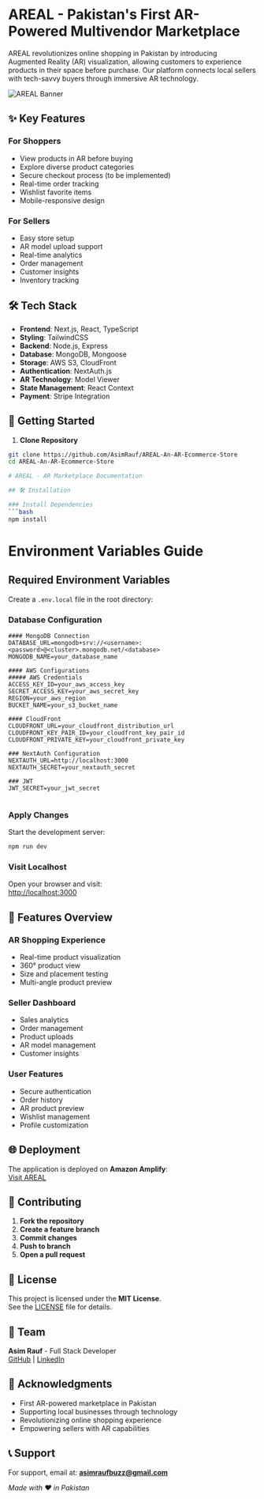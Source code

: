 # AREAL - Pakistan's First AR-Powered Multivendor Marketplace

AREAL revolutionizes online shopping in Pakistan by introducing Augmented Reality (AR) visualization, allowing customers to experience products in their space before purchase. Our platform connects local sellers with tech-savvy buyers through immersive AR technology.

![AREAL Banner](![image](https://github.com/user-attachments/assets/eddfc900-23e3-4918-a43a-f1bba62dd087)
)

## ✨ Key Features

### For Shoppers
- View products in AR before buying
- Explore diverse product categories
- Secure checkout process (to be implemented)
- Real-time order tracking
- Wishlist favorite items
- Mobile-responsive design

### For Sellers
- Easy store setup
- AR model upload support
- Real-time analytics
- Order management
- Customer insights
- Inventory tracking

## 🛠️ Tech Stack

- **Frontend**: Next.js, React, TypeScript
- **Styling**: TailwindCSS
- **Backend**: Node.js, Express
- **Database**: MongoDB, Mongoose
- **Storage**: AWS S3, CloudFront
- **Authentication**: NextAuth.js
- **AR Technology**: Model Viewer
- **State Management**: React Context
- **Payment**: Stripe Integration

## 🚀 Getting Started

1. **Clone Repository**
```bash
git clone https://github.com/AsimRauf/AREAL-An-AR-Ecommerce-Store
cd AREAL-An-AR-Ecommerce-Store

# AREAL - AR Marketplace Documentation

## 🛠️ Installation

### Install Dependencies
```bash
npm install
```

# Environment Variables Guide

## Required Environment Variables

Create a `.env.local` file in the root directory:

### Database Configuration
```env
#### MongoDB Connection
DATABASE_URL=mongodb+srv://<username>:<password>@<cluster>.mongodb.net/<database>
MONGODB_NAME=your_database_name

#### AWS Configurations
##### AWS Credentials
ACCESS_KEY_ID=your_aws_access_key
SECRET_ACCESS_KEY=your_aws_secret_key
REGION=your_aws_region
BUCKET_NAME=your_s3_bucket_name

#### CloudFront
CLOUDFRONT_URL=your_cloudfront_distribution_url
CLOUDFRONT_KEY_PAIR_ID=your_cloudfront_key_pair_id
CLOUDFRONT_PRIVATE_KEY=your_cloudfront_private_key

### NextAuth Configuration
NEXTAUTH_URL=http://localhost:3000
NEXTAUTH_SECRET=your_nextauth_secret

### JWT
JWT_SECRET=your_jwt_secret


```

### Apply Changes
Start the development server:
```bash
npm run dev
```

### Visit Localhost
Open your browser and visit:  
[http://localhost:3000](http://localhost:3000)

## 📱 Features Overview

### AR Shopping Experience
- Real-time product visualization
- 360° product view
- Size and placement testing
- Multi-angle product preview

### Seller Dashboard
- Sales analytics
- Order management
- Product uploads
- AR model management
- Customer insights

### User Features
- Secure authentication
- Order history
- AR product preview
- Wishlist management
- Profile customization

## 🌐 Deployment

The application is deployed on **Amazon Amplify**:  
[Visit AREAL](#https://main.d1e1nwvnufs9wc.amplifyapp.com/)

## 🤝 Contributing

1. **Fork the repository**  
2. **Create a feature branch**  
3. **Commit changes**  
4. **Push to branch**  
5. **Open a pull request**

## 📄 License

This project is licensed under the **MIT License**.  
See the [LICENSE](LICENSE) file for details.

## 👥 Team

**Asim Rauf** - Full Stack Developer  
[GitHub](#) | [LinkedIn](#)

## 🌟 Acknowledgments

- First AR-powered marketplace in Pakistan  
- Supporting local businesses through technology  
- Revolutionizing online shopping experience  
- Empowering sellers with AR capabilities  

## 📞 Support

For support, email at: **asimraufbuzz@gmail.com**

*Made with ❤️ in Pakistan*

